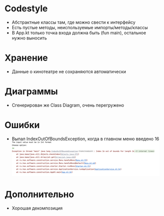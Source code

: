 # Codestyle
- Абстрактные классы там, где можно свести к интерфейсу
- Есть пустые методы, неиспользуемые импорты/методы/классы 
- В App.kt только точка входа должна быть (fun main), остальное нужно выносить

# Хранение
- Данные о кинотеатре не сохраняются автоматически

# Диаграммы
- Сгенерирован же Class Diagram, очень перегружено

# Ошибки 
- Выпал IndexOutOfBoundsException, когда в главном меню введено 16
![Kuvatov_Timur_IndexOutOfBoundsException.png](img%2FKuvatov_Timur_IndexOutOfBoundsException.png)

# Дополнительно
- Хорошая декомпозиция
